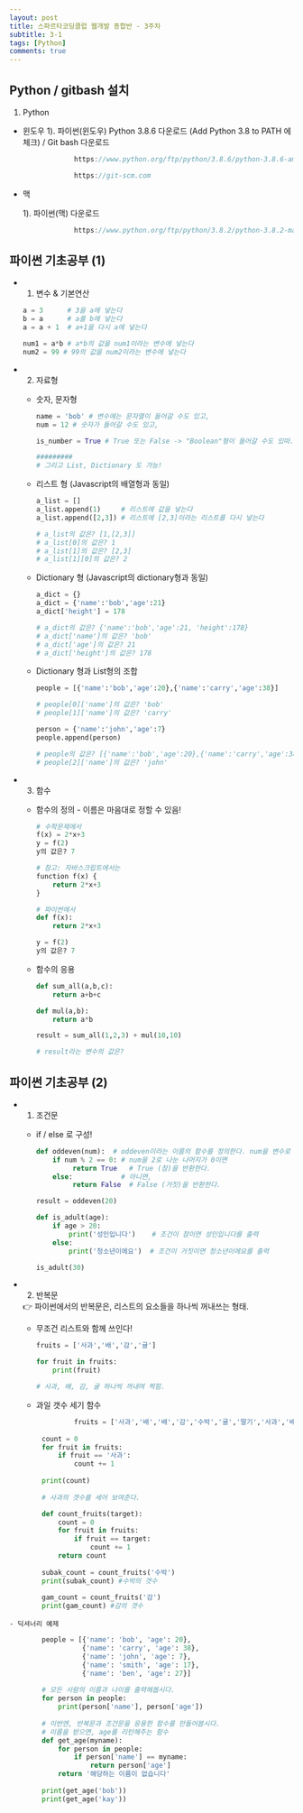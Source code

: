 ```yaml
---
layout: post
title: 스파르타코딩클럽 웹개발 종합반 - 3주차
subtitle: 3-1
tags: [Python]
comments: true
---
```


## Python / gitbash 설치
    
1. Python
    
- 윈도우
    1). 파이썬(윈도우) Python 3.8.6 다운로드 (Add Python 3.8 to PATH 에 체크) / Git bash 다운로드

```jsx
                https://www.python.org/ftp/python/3.8.6/python-3.8.6-amd64.exe
```

```jsx
                https://git-scm.com
```

- 맥
    
    1). 파이썬(맥) 다운로드

```jsx
                https://www.python.org/ftp/python/3.8.2/python-3.8.2-macosx10.9.pkg
```



## **파이썬 기초공부 (1)**

- 1) 변수 & 기본연산
    
    ```python
    a = 3      # 3을 a에 넣는다
    b = a      # a를 b에 넣는다
    a = a + 1  # a+1을 다시 a에 넣는다
    
    num1 = a*b # a*b의 값을 num1이라는 변수에 넣는다
    num2 = 99 # 99의 값을 num2이라는 변수에 넣는다
    
    ```
    
- 2) 자료형
    - 숫자, 문자형
        
        ```python
        name = 'bob' # 변수에는 문자열이 들어갈 수도 있고,
        num = 12 # 숫자가 들어갈 수도 있고,
        
        is_number = True # True 또는 False -> "Boolean"형이 들어갈 수도 있따.
        
        #########
        # 그리고 List, Dictionary 도 가능!
        ```
        
    - 리스트 형 (Javascript의 배열형과 동일)
        
        ```python
        a_list = []
        a_list.append(1)     # 리스트에 값을 넣는다
        a_list.append([2,3]) # 리스트에 [2,3]이라는 리스트를 다시 넣는다
        
        # a_list의 값은? [1,[2,3]]
        # a_list[0]의 값은? 1
        # a_list[1]의 값은? [2,3]
        # a_list[1][0]의 값은? 2
        ```
        
    - Dictionary 형 (Javascript의 dictionary형과 동일)
        
        ```python
        a_dict = {}
        a_dict = {'name':'bob','age':21}
        a_dict['height'] = 178
        
        # a_dict의 값은? {'name':'bob','age':21, 'height':178}
        # a_dict['name']의 값은? 'bob'
        # a_dict['age']의 값은? 21
        # a_dict['height']의 값은? 178
        ```
        
    - Dictionary 형과 List형의 조합
        
        ```python
        people = [{'name':'bob','age':20},{'name':'carry','age':38}]
        
        # people[0]['name']의 값은? 'bob'
        # people[1]['name']의 값은? 'carry'
        
        person = {'name':'john','age':7}
        people.append(person)
        
        # people의 값은? [{'name':'bob','age':20},{'name':'carry','age':38},{'name':'john','age':7}]
        # people[2]['name']의 값은? 'john'
        ```
        
- 3) 함수
    - 함수의 정의 - 이름은 마음대로 정할 수 있음!
        
        ```python
        # 수학문제에서
        f(x) = 2*x+3
        y = f(2)
        y의 값은? 7
        
        # 참고: 자바스크립트에서는
        function f(x) {
        	return 2*x+3
        }
        
        # 파이썬에서
        def f(x):
        	return 2*x+3
        
        y = f(2)
        y의 값은? 7
        ```
        
    - 함수의 응용
        
        ```python
        def sum_all(a,b,c):
        	return a+b+c
        
        def mul(a,b):
        	return a*b
        
        result = sum_all(1,2,3) + mul(10,10)
        
        # result라는 변수의 값은?
        ```
        

## **파이썬 기초공부 (2)**

- 1) 조건문
    - if / else 로 구성!
        
        ```python
        def oddeven(num):  # oddeven이라는 이름의 함수를 정의한다. num을 변수로 받는다.
        	if num % 2 == 0: # num을 2로 나눈 나머지가 0이면
        		 return True   # True (참)을 반환한다.
        	else:            # 아니면,
        		 return False  # False (거짓)을 반환한다.
        
        result = oddeven(20)
        ```
        
        ```python
        def is_adult(age):
        	if age > 20:
        		print('성인입니다')    # 조건이 참이면 성인입니다를 출력
        	else:
        		print('청소년이에요')  # 조건이 거짓이면 청소년이에요를 출력
        
        is_adult(30)
        ```
        
- 2) 반복문
    
    <aside>
    👉 파이썬에서의 반복문은, 리스트의 요소들을 하나씩 꺼내쓰는 형태.
    
    </aside>
    
    - 무조건 리스트와 함께 쓰인다!
        
        ```python
        fruits = ['사과','배','감','귤']
        
        for fruit in fruits:
        	print(fruit)
        
        # 사과, 배, 감, 귤 하나씩 꺼내며 찍힘.
        ```
        
    - 과일 갯수 세기 함수

```python
                fruits = ['사과','배','배','감','수박','귤','딸기','사과','배','수박']
        
        count = 0
        for fruit in fruits:
        	if fruit == '사과':
        		count += 1
        
        print(count)
        
        # 사과의 갯수를 세어 보여준다.
```

```python
        def count_fruits(target):
        	count = 0
        	for fruit in fruits:
        		if fruit == target:
        			count += 1
        	return count
        
        subak_count = count_fruits('수박')
        print(subak_count) #수박의 갯수
        
        gam_count = count_fruits('감')
        print(gam_count) #감의 갯수
```

    - 딕셔너리 예제

```python
        people = [{'name': 'bob', 'age': 20}, 
                  {'name': 'carry', 'age': 38},
                  {'name': 'john', 'age': 7},
                  {'name': 'smith', 'age': 17},
                  {'name': 'ben', 'age': 27}]
        
        # 모든 사람의 이름과 나이를 출력해봅시다.
        for person in people:
            print(person['name'], person['age'])
        
        # 이번엔, 반복문과 조건문을 응용한 함수를 만들어봅시다.
        # 이름을 받으면, age를 리턴해주는 함수
        def get_age(myname):
            for person in people:
                if person['name'] == myname:
                    return person['age']
            return '해당하는 이름이 없습니다'
        
        print(get_age('bob'))
        print(get_age('kay'))
```
